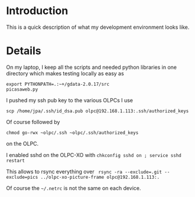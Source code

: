 # Introduction #

This is a quick description of what my development environment looks like.

# Details #
On my laptop, I keep all the scripts and needed python libraries in one directory which makes testing locally as easy as
```
export PYTHONPATH=.:~+/gdata-2.0.17/src
picasaweb.py
```



I pushed my ssh pub key to the various OLPCs I use

```
scp /home/jpa/.ssh/id_dsa.pub olpc@192.168.1.113:.ssh/authorized_keys
```
Of course followed by
```
chmod go-rwx ~olpc/.ssh ~olpc/.ssh/authorized_keys
```
on the OLPC.

I enabled sshd on the OLPC-XO with
` chkconfig sshd on ; service sshd restart `

This allows to rsync everything over
`  rsync -ra --exclude=.git --exclude=pics ../olpc-xo-picture-frame olpc@192.168.1.113:. `

Of course the ` ~/.netrc ` is not the same on each device.